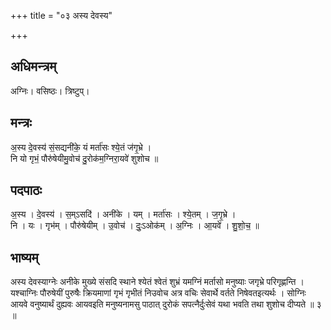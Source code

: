 +++
title = "०३ अस्य देवस्य"

+++
## अधिमन्त्रम्
अग्निः। वसिष्ठः। त्रिष्टुप्।

## मन्त्रः
अ॒स्य दे॒वस्य॑ सं॒सद्यनी॑के॒ यं मर्ता॑सः श्ये॒तं ज॑गृ॒भ्रे ।  
नि यो गृभं॒ पौरु॑षेयीमु॒वोच॑ दु॒रोक॑म॒ग्निरा॒यवे॑ शुशोच ॥

## पदपाठः
अ॒स्य । दे॒वस्य॑ । स॒म्ऽसदि॑ । अनी॑के । यम् । मर्ता॑सः । श्ये॒तम् । ज॒गृ॒भ्रे ।  
नि । यः । गृभ॑म् । पौरु॑षेयीम् । उ॒वोच॑ । दुः॒ऽओक॑म् । अ॒ग्निः । आ॒यवे॑ । शु॒शो॒च॒ ॥

## भाष्यम्
अस्य देवस्याग्नेः अनीके मुख्ये संसदि स्थाने श्येतं श्वेतं शुभ्रं यमग्निं मर्तासो मनुष्याः जगृभ्रे परिगृह्णन्ति । यश्चाग्निः पौरुषेयीं पुरुषैः क्रियमाणां गृभं गृभीतं निउवोच अत्र वचिः सेवार्थे वर्तते निषेवतइत्यर्थः । सोग्निः आयवे वनुष्यार्थं दुह्यवः आयवइति मनुष्यनामसु पाठात् दुरोकं सपत्नैर्दुःसेवं यथा भवति तथा शुशोच दीप्यते ॥ ३ ॥